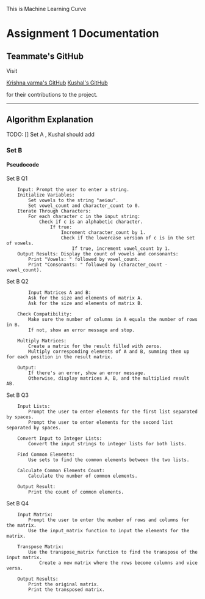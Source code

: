 This is Machine Learning Curve 


# Assignment 1 Documentation

## Teammate's GitHub

Visit 

[Krishna varma's GitHub](https://github.com/teammateusername)
[Kushal's GitHub](https://github.com/teammateusername)


for their contributions to the project.

---

## Algorithm Explanation
TODO:
[] Set A , Kushal should add
### Set B
#### Pseudocode 

Set B Q1
```plaintext
    Input: Prompt the user to enter a string.
    Initialize Variables:
        Set vowels to the string "aeiou".
        Set vowel_count and character_count to 0.
    Iterate Through Characters:
        For each character c in the input string:
            Check if c is an alphabetic character.
                If true:
                    Increment character_count by 1.
                    Check if the lowercase version of c is in the set of vowels.
                        If true, increment vowel_count by 1.
    Output Results: Display the count of vowels and consonants:
        Print "Vowels: " followed by vowel_count.
        Print "Consonants: " followed by (character_count - vowel_count).
```

Set B Q2
```plaintext 
        Input Matrices A and B:
        Ask for the size and elements of matrix A.
        Ask for the size and elements of matrix B.

    Check Compatibility:
        Make sure the number of columns in A equals the number of rows in B.
        If not, show an error message and stop.

    Multiply Matrices:
        Create a matrix for the result filled with zeros.
        Multiply corresponding elements of A and B, summing them up for each position in the result matrix.

    Output:
        If there's an error, show an error message.
        Otherwise, display matrices A, B, and the multiplied result AB.
```

Set B Q3
```plaintext
    Input Lists:
        Prompt the user to enter elements for the first list separated by spaces.
        Prompt the user to enter elements for the second list separated by spaces.

    Convert Input to Integer Lists:
        Convert the input strings to integer lists for both lists.

    Find Common Elements:
        Use sets to find the common elements between the two lists.

    Calculate Common Elements Count:
        Calculate the number of common elements.

    Output Result:
        Print the count of common elements.
```

Set B Q4

```plaintext
    Input Matrix:
        Prompt the user to enter the number of rows and columns for the matrix.
        Use the input_matrix function to input the elements for the matrix.

    Transpose Matrix:
        Use the transpose_matrix function to find the transpose of the input matrix.
            Create a new matrix where the rows become columns and vice versa.

    Output Results:
        Print the original matrix.
        Print the transposed matrix.

```